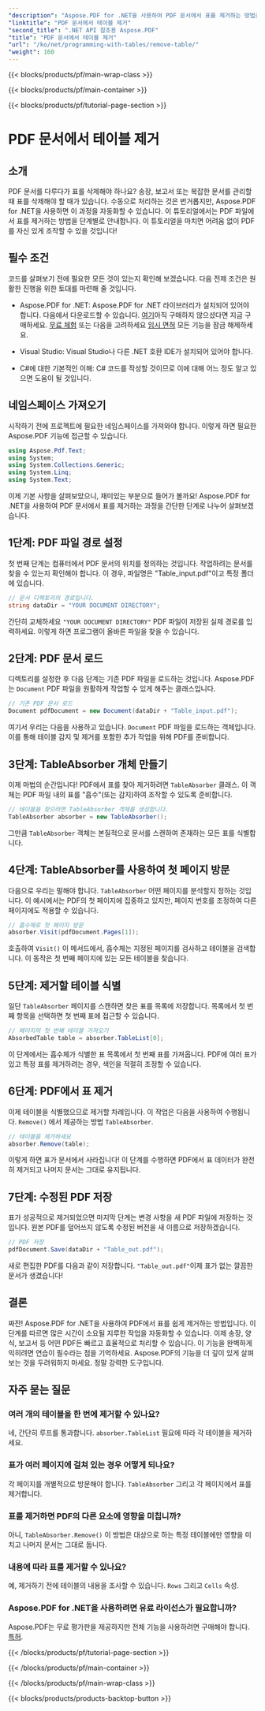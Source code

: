 ```yaml
---
"description": "Aspose.PDF for .NET을 사용하여 PDF 문서에서 표를 제거하는 방법을 단계별 가이드와 함께 알아보세요. 이 간단한 튜토리얼을 통해 PDF 조작을 간소화하세요."
"linktitle": "PDF 문서에서 테이블 제거"
"second_title": ".NET API 참조용 Aspose.PDF"
"title": "PDF 문서에서 테이블 제거"
"url": "/ko/net/programming-with-tables/remove-table/"
"weight": 160
---
```


{{< blocks/products/pf/main-wrap-class >}}

{{< blocks/products/pf/main-container >}}

{{< blocks/products/pf/tutorial-page-section >}}

# PDF 문서에서 테이블 제거

## 소개

PDF 문서를 다루다가 표를 삭제해야 하나요? 송장, 보고서 또는 복잡한 문서를 관리할 때 표를 삭제해야 할 때가 있습니다. 수동으로 처리하는 것은 번거롭지만, Aspose.PDF for .NET을 사용하면 이 과정을 자동화할 수 있습니다. 이 튜토리얼에서는 PDF 파일에서 표를 제거하는 방법을 단계별로 안내합니다. 이 튜토리얼을 마치면 어려움 없이 PDF를 자신 있게 조작할 수 있을 것입니다!

## 필수 조건

코드를 살펴보기 전에 필요한 모든 것이 있는지 확인해 보겠습니다. 다음 전제 조건은 원활한 진행을 위한 토대를 마련해 줄 것입니다.

- Aspose.PDF for .NET: Aspose.PDF for .NET 라이브러리가 설치되어 있어야 합니다. 다음에서 다운로드할 수 있습니다. [여기](https://releases.aspose.com/pdf/net/)아직 구매하지 않으셨다면 지금 구매하세요. [무료 체험](https://releases.aspose.com/) 또는 다음을 고려하세요 [임시 면허](https://purchase.aspose.com/temporary-license/) 모든 기능을 잠금 해제하세요.
  
- Visual Studio: Visual Studio나 다른 .NET 호환 IDE가 설치되어 있어야 합니다.
  
- C#에 대한 기본적인 이해: C# 코드를 작성할 것이므로 이에 대해 어느 정도 알고 있으면 도움이 될 것입니다.

## 네임스페이스 가져오기

시작하기 전에 프로젝트에 필요한 네임스페이스를 가져와야 합니다. 이렇게 하면 필요한 Aspose.PDF 기능에 접근할 수 있습니다.

```csharp
using Aspose.Pdf.Text;
using System;
using System.Collections.Generic;
using System.Linq;
using System.Text;
```

이제 기본 사항을 살펴보았으니, 재미있는 부분으로 들어가 볼까요! Aspose.PDF for .NET을 사용하여 PDF 문서에서 표를 제거하는 과정을 간단한 단계로 나누어 살펴보겠습니다.

## 1단계: PDF 파일 경로 설정

첫 번째 단계는 컴퓨터에서 PDF 문서의 위치를 정의하는 것입니다. 작업하려는 문서를 찾을 수 있는지 확인해야 합니다. 이 경우, 파일명은 "Table_input.pdf"이고 특정 폴더에 있습니다.

```csharp
// 문서 디렉토리의 경로입니다.
string dataDir = "YOUR DOCUMENT DIRECTORY";
```

간단히 교체하세요 `"YOUR DOCUMENT DIRECTORY"` PDF 파일이 저장된 실제 경로를 입력하세요. 이렇게 하면 프로그램이 올바른 파일을 찾을 수 있습니다.

## 2단계: PDF 문서 로드

디렉토리를 설정한 후 다음 단계는 기존 PDF 파일을 로드하는 것입니다. Aspose.PDF는 `Document` PDF 파일을 원활하게 작업할 수 있게 해주는 클래스입니다.

```csharp
// 기존 PDF 문서 로드
Document pdfDocument = new Document(dataDir + "Table_input.pdf");
```

여기서 우리는 다음을 사용하고 있습니다. `Document` PDF 파일을 로드하는 객체입니다. 이를 통해 테이블 감지 및 제거를 포함한 추가 작업을 위해 PDF를 준비합니다.

## 3단계: TableAbsorber 개체 만들기

이제 마법의 순간입니다! PDF에서 표를 찾아 제거하려면 `TableAbsorber` 클래스. 이 객체는 PDF 파일 내의 표를 "흡수"(또는 감지)하여 조작할 수 있도록 준비합니다.

```csharp
// 테이블을 찾으려면 TableAbsorber 객체를 생성합니다.
TableAbsorber absorber = new TableAbsorber();
```

그만큼 `TableAbsorber` 객체는 본질적으로 문서를 스캔하여 존재하는 모든 표를 식별합니다.

## 4단계: TableAbsorber를 사용하여 첫 페이지 방문

다음으로 우리는 말해야 합니다. `TableAbsorber` 어떤 페이지를 분석할지 정하는 것입니다. 이 예시에서는 PDF의 첫 페이지에 집중하고 있지만, 페이지 번호를 조정하여 다른 페이지에도 적용할 수 있습니다.

```csharp
// 흡수체로 첫 페이지 방문
absorber.Visit(pdfDocument.Pages[1]);
```

호출하여 `Visit()` 이 메서드에서, 흡수체는 지정된 페이지를 검사하고 테이블을 검색합니다. 이 동작은 첫 번째 페이지에 있는 모든 테이블을 찾습니다.

## 5단계: 제거할 테이블 식별

일단 `TableAbsorber` 페이지를 스캔하면 찾은 표를 목록에 저장합니다. 목록에서 첫 번째 항목을 선택하면 첫 번째 표에 접근할 수 있습니다.

```csharp
// 페이지의 첫 번째 테이블 가져오기
AbsorbedTable table = absorber.TableList[0];
```

이 단계에서는 흡수체가 식별한 표 목록에서 첫 번째 표를 가져옵니다. PDF에 여러 표가 있고 특정 표를 제거하려는 경우, 색인을 적절히 조정할 수 있습니다.

## 6단계: PDF에서 표 제거

이제 테이블을 식별했으므로 제거할 차례입니다. 이 작업은 다음을 사용하여 수행됩니다. `Remove()` 에서 제공하는 방법 `TableAbsorber`.

```csharp
// 테이블을 제거하세요
absorber.Remove(table);
```

이렇게 하면 표가 문서에서 사라집니다! 이 단계를 수행하면 PDF에서 표 데이터가 완전히 제거되고 나머지 문서는 그대로 유지됩니다.

## 7단계: 수정된 PDF 저장

표가 성공적으로 제거되었으면 마지막 단계는 변경 사항을 새 PDF 파일에 저장하는 것입니다. 원본 PDF를 덮어쓰지 않도록 수정된 버전을 새 이름으로 저장하겠습니다.

```csharp
// PDF 저장
pdfDocument.Save(dataDir + "Table_out.pdf");
```

새로 편집한 PDF를 다음과 같이 저장합니다. `"Table_out.pdf"`이제 표가 없는 깔끔한 문서가 생겼습니다!

## 결론

짜잔! Aspose.PDF for .NET을 사용하여 PDF에서 표를 쉽게 제거하는 방법입니다. 이 단계를 따르면 많은 시간이 소요될 지루한 작업을 자동화할 수 있습니다. 이제 송장, 양식, 보고서 등 어떤 PDF든 빠르고 효율적으로 처리할 수 있습니다. 이 기능을 완벽하게 익히려면 연습이 필수라는 점을 기억하세요. Aspose.PDF의 기능을 더 깊이 있게 살펴보는 것을 두려워하지 마세요. 정말 강력한 도구입니다.

## 자주 묻는 질문

### 여러 개의 테이블을 한 번에 제거할 수 있나요?  
네, 간단히 루프를 통과합니다. `absorber.TableList` 필요에 따라 각 테이블을 제거하세요.

### 표가 여러 페이지에 걸쳐 있는 경우 어떻게 되나요?  
각 페이지를 개별적으로 방문해야 합니다. `TableAbsorber` 그리고 각 페이지에서 표를 제거합니다.

### 표를 제거하면 PDF의 다른 요소에 영향을 미칩니까?  
아니, `TableAbsorber.Remove()` 이 방법은 대상으로 하는 특정 테이블에만 영향을 미치고 나머지 문서는 그대로 둡니다.

### 내용에 따라 표를 제거할 수 있나요?  
예, 제거하기 전에 테이블의 내용을 조사할 수 있습니다. `Rows` 그리고 `Cells` 속성.

### Aspose.PDF for .NET을 사용하려면 유료 라이선스가 필요합니까?  
Aspose.PDF는 무료 평가판을 제공하지만 전체 기능을 사용하려면 구매해야 합니다. [특허](https://purchase.aspose.com/buy).

{{< /blocks/products/pf/tutorial-page-section >}}

{{< /blocks/products/pf/main-container >}}

{{< /blocks/products/pf/main-wrap-class >}}

{{< blocks/products/products-backtop-button >}}